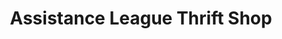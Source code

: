 ---
title: "Assistance League Thrift Shop"
url: /las-vegas/assistance-league-thrift-shop/
shop: charity
---